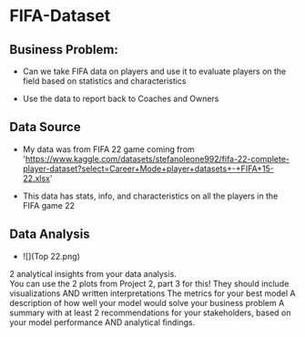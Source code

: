 # FIFA-Dataset

## Business Problem:
  - Can we take FIFA data on players and use it to evaluate players on the field based on statistics and characteristics

  - Use the data to report back to Coaches and Owners

## Data Source
  - My data was from FIFA 22 game coming from 'https://www.kaggle.com/datasets/stefanoleone992/fifa-22-complete-player-dataset?select=Career+Mode+player+datasets+-+FIFA+15-22.xlsx'

  - This data has stats, info, and characteristics on all the players in the FIFA game 22


## Data Analysis

  - ![](Top 22.png)






2 analytical insights from your data analysis.  
You can use the 2 plots from Project 2, part 3 for this!
They should include visualizations AND written interpretations
The metrics for your best model
A description of how well your model would solve your business problem
A summary with at least 2 recommendations for your stakeholders, based on your model performance AND analytical findings.
